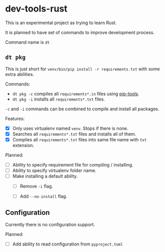 # dev-tools-rust

This is an experimental project as trying to learn Rust.

It is planned to have set of commands to improve development process.

Command name is `dt`


## `dt pkg`

This is just short for `venv/bin/pip install -r requirements.txt` with some
extra abilities.

Commands:
- `dt pkg -c` compiles all `requirements*.in` files using
  [pip-tools](https://pip-tools.readthedocs.io/en/latest/).
- `dt pkg -i` installs all `requirements*.txt` files.

`-c` and `-i` commands can be combined to compile and install all packages.

Features:
- [x] Only uses virtualenv named `venv`. Stops if there is none.
- [x] Searches all `requirements*.txt` files and installs all of them.
- [x] Complies all `requirements*.txt` files into same file name with `txt` extension.

Planned:
- [ ] Ability to specify requirement file for compiling / installing.
- [ ] Ability to specify virtualenv folder name.
- [ ] Make installing a default ability.
  - [ ] Remove `-i` flag.
  - [ ] Add `--no-install` flag.


## Configuration

Currently there is no configuration support.

Planned:
- [ ] Add ability to read configuration from `pyproject.toml`
